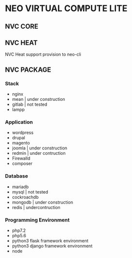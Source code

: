 # NEO VIRTUAL COMPUTE LITE

## NVC CORE


## NVC HEAT
NVC Heat support provision to neo-cli


## NVC PACKAGE

### Stack
- nginx
- mean | under construction
- gitlab | not tested
- lampp

### Application
- wordpress
- drupal
- magento
- joomla | under construction
- redmin | under contruction
- Firewalld
- composer

### Database
- mariadb
- mysql | not tested
- cockroachdb
- mongodb | under construction
- redis | undercontruction

### Programming Environment
- php7.2
- php5.6
- python3 flask framework environment
- python3 django framework environment
- node